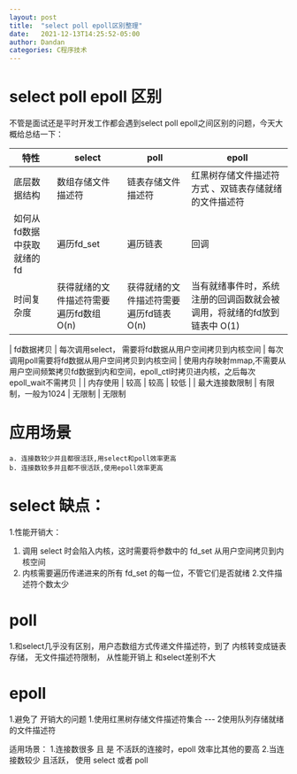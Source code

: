 ```yaml
---
layout: post
title:  "select poll epoll区别整理"
date:   2021-12-13T14:25:52-05:00
author: Dandan
categories: C程序技术
---
```


# select poll epoll 区别
不管是面试还是平时开发工作都会遇到select poll epoll之间区别的问题，今天大概给总结一下：

| 特性                                 | select                           | poll                             | epoll                             |
|--------------------------------------|----------------------------------|----------------------------------|----------------------------------|
| 底层数据结构                         | 数组存储文件描述符               | 链表存储文件描述符              | 红黑树存储文件描述符方式 、双链表存储就绪的文件描述符                        |          |                       |
| 如何从fd数据中获取就绪的fd   | 遍历fd_set                       | 遍历链表                         | 回调                             |
| 时间复杂度      |获得就绪的文件描述符需要遍历fd数组 O(n)                             | 获得就绪的文件描述符需要遍历fd链表O(n)                             | 当有就绪事件时，系统注册的回调函数就会被调用，将就绪的fd放到链表中 O(1)                             
                          
| fd数据拷贝                     | 每次调用select， 需要将fd数据从用户空间拷贝到内核空间     | 每次调用poll需要将fd数据从用户空间拷贝到内核空间     | 使用内存映射mmap,不需要从用户空间频繁拷贝fd数据到内和空间，epoll_ctl时拷贝进内核，之后每次epoll_wait不需拷贝         |
| 内存使用                             | 较高                             | 较高                             | 较低                             |
| 最大连接数限制                       | 有限制，一般为1024               | 无限制                           | 无限制 



# 应用场景
    a. 连接数较少并且都很活跃,用select和poll效率更高
    b. 连接数较多并且都不很活跃,使用epoll效率更高

# select 缺点：
1.性能开销大：
  1. 调用 select 时会陷入内核，这时需要将参数中的 fd_set 从用户空间拷贝到内核空间
  2. 内核需要遍历传递进来的所有 fd_set 的每一位，不管它们是否就绪
2.文件描述符个数太少

# poll
1.和select几乎没有区别，用户态数组方式传递文件描述符，到了 内核转变成链表存储， 无文件描述符限制， 从性能开销上 和select差别不大


# epoll
1.避免了 开销大的问题
1.使用红黑树存储文件描述符集合    ---
2使用队列存储就绪的文件描述符

适用场景：
1.连接数很多 且  是 不活跃的连接时，epoll 效率比其他的要高
2.当连接数较少  且活跃， 使用 select 或者 poll